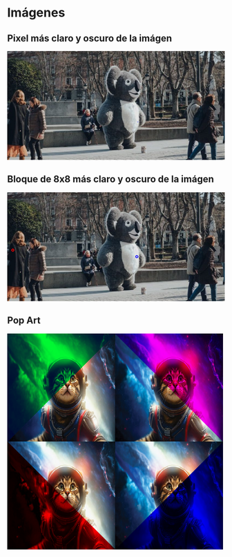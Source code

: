 # Imágenes

## Pixel más claro y oscuro de la imágen

![Imágen que muestra el pixel más claro y más oscuro](cla_osc_1.png)

## Bloque de 8x8 más claro y oscuro de la imágen

![Imágen que muestra el bloque de 8x8 más claro y más oscuro](cla_osc_8.png)

## Pop Art

![Pop Art](gato_popart.png)
